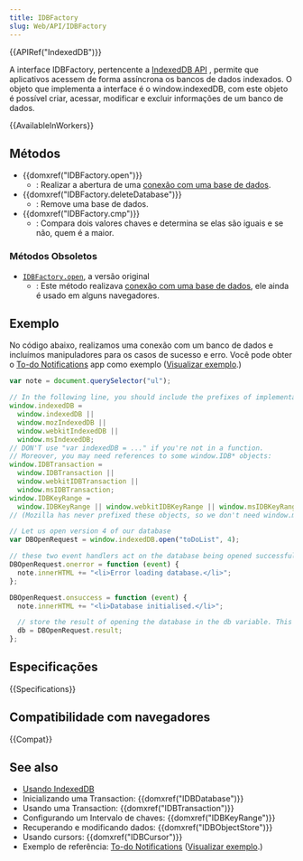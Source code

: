 ```yaml
---
title: IDBFactory
slug: Web/API/IDBFactory
---
```


{{APIRef("IndexedDB")}}

A interface IDBFactory, pertencente a [IndexedDB API](/pt-BR/docs/IndexedDB) , permite que aplicativos acessem de forma assíncrona os bancos de dados indexados. O objeto que implementa a interface é o window\.indexedDB, com este objeto é possível criar, acessar, modificar e excluir informações de um banco de dados.

{{AvailableInWorkers}}

## Métodos

- {{domxref("IDBFactory.open")}}
  - : Realizar a abertura de uma [conexão com uma base de dados](/pt-BR/docs/IndexedDB#gloss_database_connection).
- {{domxref("IDBFactory.deleteDatabase")}}
  - : Remove uma base de dados.
- {{domxref("IDBFactory.cmp")}}
  - : Compara dois valores chaves e determina se elas são iguais e se não, quem é a maior.

### Métodos Obsoletos

- [`IDBFactory.open`](/pt-BR/docs/Web/API/IDBFactory.open-obsolete), a versão original
  - : Este método realizava [conexão com uma base de dados](/pt-BR/docs/IndexedDB#gloss_database_connection), ele ainda é usado em alguns navegadores.

## Exemplo

No código abaixo, realizamos uma conexão com um banco de dados e incluímos manipuladores para os casos de sucesso e erro. Você pode obter o [To-do Notifications](https://github.com/mdn/dom-examples/tree/main/to-do-notifications) app como exemplo ([Visualizar exemplo](https://mdn.github.io/dom-examples/to-do-notifications/).)

```js
var note = document.querySelector("ul");

// In the following line, you should include the prefixes of implementations you want to test.
window.indexedDB =
  window.indexedDB ||
  window.mozIndexedDB ||
  window.webkitIndexedDB ||
  window.msIndexedDB;
// DON'T use "var indexedDB = ..." if you're not in a function.
// Moreover, you may need references to some window.IDB* objects:
window.IDBTransaction =
  window.IDBTransaction ||
  window.webkitIDBTransaction ||
  window.msIDBTransaction;
window.IDBKeyRange =
  window.IDBKeyRange || window.webkitIDBKeyRange || window.msIDBKeyRange;
// (Mozilla has never prefixed these objects, so we don't need window.mozIDB*)

// Let us open version 4 of our database
var DBOpenRequest = window.indexedDB.open("toDoList", 4);

// these two event handlers act on the database being opened successfully, or not
DBOpenRequest.onerror = function (event) {
  note.innerHTML += "<li>Error loading database.</li>";
};

DBOpenRequest.onsuccess = function (event) {
  note.innerHTML += "<li>Database initialised.</li>";

  // store the result of opening the database in the db variable. This is used a lot later on, for opening transactions and suchlike.
  db = DBOpenRequest.result;
};
```

## Especificações

{{Specifications}}

## Compatibilidade com navegadores

{{Compat}}

## See also

- [Usando IndexedDB](/pt-BR/docs/Web/API/IndexedDB_API/Using_IndexedDB)
- Inicializando uma Transaction: {{domxref("IDBDatabase")}}
- Usando uma Transaction: {{domxref("IDBTransaction")}}
- Configurando um Intervalo de chaves: {{domxref("IDBKeyRange")}}
- Recuperando e modificando dados: {{domxref("IDBObjectStore")}}
- Usando cursors: {{domxref("IDBCursor")}}
- Exemplo de referência: [To-do Notifications](https://github.com/mdn/dom-examples/tree/main/to-do-notifications) ([Visualizar exemplo](https://mdn.github.io/dom-examples/to-do-notifications/).)

